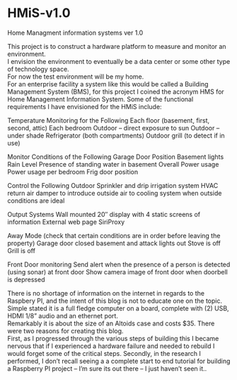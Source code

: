 HMiS-v1.0
=========

Home Managment information systems ver 1.0

This project is to construct a hardware platform to measure  and monitor an environment.  
I envision the environment to eventually be a data center or some other type of technology space.  
For now the test environment will be my home.  
For an enterprise facility a system like this would be called a Building Management System (BMS), for this project I coined the acronym
HMS for Home Management Information System.
Some of the functional requirements I have envisioned for the HMiS include:

Temperature Monitoring for the Following
Each floor (basement, first, second, attic)
Each bedroom
Outdoor – direct exposure to sun
Outdoor – under shade
Refrigerator (both compartments)
Outdoor grill (to detect if in use)
 
Monitor Conditions of the Following
Garage Door Position
Basement lights
Rain Level
Presence of standing water in basement
Overall Power usage
Power usage per bedroom
Frig door position
 
Control the Following
Outdoor Sprinkler and drip irrigation system
HVAC return air damper to introduce outside air to  cooling system when outside conditions are ideal
 
Output Systems
Wall mounted 20″ display with 4 static screens of information
External web page
SiriProxy
 
Away Mode (check that certain conditions are in order before leaving the property)
Garage door closed
basement and attack lights out
Stove is off
Grill is off
 
Front Door monitoring
Send alert when the presence of a person is detected (using sonar) at front door
Show camera image of front door when doorbell is depressed
 
There is no shortage of information on the internet in regards to the Raspbery PI, 
and the intent of this blog is not to educate one on the topic.  Simple stated it is a full fledge computer on a board, 
complete with (2) USB, HDMI 1/8” audio and an ethernet port.  
Remarkably it is about the size of an Altoids case and costs $35.
There were two reasons for creating this blog.  
First, as I progressed through the various steps of building this I became nervous that if I experienced a hardware failure and needed to rebuild I would forget some of the critical steps.  Secondly, in the research I performed, I don’t recall seeing a a complete start to end tutorial for building a Raspberry PI project – I’m sure its out there – I just haven’t seen it..
